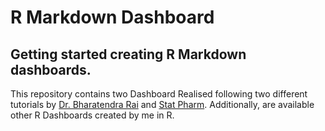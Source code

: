 # R Markdown Dashboard
## Getting started creating R Markdown dashboards. <br>

This repository contains two Dashboard Realised following two different tutorials by [Dr. Bharatendra Rai](https://www.youtube.com/watch?v=_a4S4tq62OE) and  [Stat Pharm](https://www.youtube.com/watch?v=H64zJqmzrMs). Additionally, are available other R Dashboards created by me in R.
